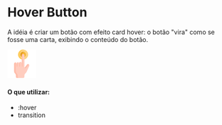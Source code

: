 # Hover Button

A idéia é criar um botão com efeito card hover: o botão "vira" como se fosse uma carta, exibindo o conteúdo do botão.

![Exemplo](img/touch.png)

#### O que utilizar:

<ul><li>:hover</li>
<li>transition</li></ul>
